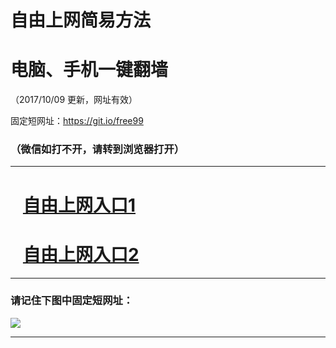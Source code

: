 ﻿# 自由上网简易方法

# 电脑、手机一键翻墙

（2017/10/09 更新，网址有效）

固定短网址：https://git.io/free99

### （微信如打不开，请转到浏览器打开）


***





# &nbsp;&nbsp; <a href="http://ft624315877.fwq-tz-1001.info/fwqtz01.html?t=100900115224 " target="_blank">自由上网入口1</a>
# &nbsp;&nbsp; <a href="http://ft2408715970.fwq-tz-1002.info/fwqtz02.html?t=10090015675 " target="_blank">自由上网入口2</a>
***

### 请记住下图中固定短网址：

<img src="https://s3-us-west-2.amazonaws.com/fwq-1001/yjfq-20170905okok.png" /> 


***


